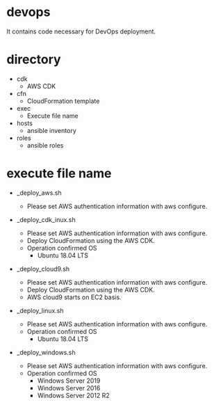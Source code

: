 # devops
It contains code necessary for DevOps deployment.

# directory
- cdk
   - AWS CDK
- cfn
   - CloudFormation template
- exec
   - Execute file name
- hosts
   - ansible inventory
- roles
   - ansible roles

# execute file name
- _deploy_aws.sh
   - Please set AWS authentication information with aws configure. 

- _deploy_cdk_inux.sh
   - Please set AWS authentication information with aws configure. 
   - Deploy CloudFormation using the AWS CDK.
   - Operation confirmed OS
     - Ubuntu 18.04 LTS

- _deploy_cloud9.sh
   - Please set AWS authentication information with aws configure. 
   - Deploy CloudFormation using the AWS CDK.
   - AWS cloud9 starts on EC2 basis.

- _deploy_linux.sh
   - Please set AWS authentication information with aws configure. 
   - Operation confirmed OS
     - Ubuntu 18.04 LTS

- _deploy_windows.sh
   - Please set AWS authentication information with aws configure. 
   - Operation confirmed OS
      - Windows Server 2019
      - Windows Server 2016
      - Windows Server 2012 R2
